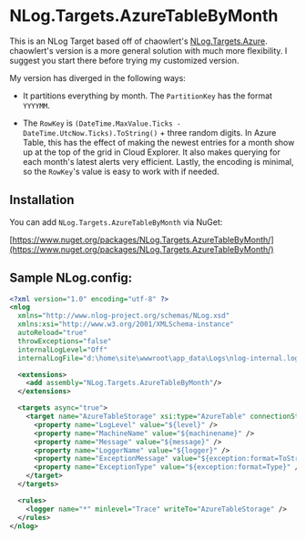 # NLog.Targets.AzureTableByMonth

This is an NLog Target based off of chaowlert's [NLog.Targets.Azure](https://github.com/chaowlert/NLog.Targets.Azure). chaowlert's version is a more general solution with much more flexibility. I suggest you start there before trying my customized version.

My version has diverged in the following ways:

- It partitions everything by month. The `PartitionKey` has the format `YYYYMM`.

- The `RowKey` is `(DateTime.MaxValue.Ticks - DateTime.UtcNow.Ticks).ToString()` + three random digits. In Azure Table, this has the effect of making the newest entries for a month show up at the top of the grid in Cloud Explorer. It also makes querying for each month's latest alerts very efficient. Lastly, the encoding is minimal, so the `RowKey`'s value is easy to work with if needed.

## Installation

You can add `NLog.Targets.AzureTableByMonth` via NuGet:

[https://www.nuget.org/packages/NLog.Targets.AzureTableByMonth/](https://www.nuget.org/packages/NLog.Targets.AzureTableByMonth/)


## Sample NLog.config:

```xml
<?xml version="1.0" encoding="utf-8" ?>
<nlog
  xmlns="http://www.nlog-project.org/schemas/NLog.xsd"
  xmlns:xsi="http://www.w3.org/2001/XMLSchema-instance"
  autoReload="true"
  throwExceptions="false"
  internalLogLevel="Off"
  internalLogFile="d:\home\site\wwwroot\app_data\Logs\nlog-internal.log">

  <extensions>
    <add assembly="NLog.Targets.AzureTableByMonth"/>
  </extensions>

  <targets async="true">
    <target name="AzureTableStorage" xsi:type="AzureTable" connectionStringName="AzureLogs" tableName="MyApplicationLogs">
      <property name="LogLevel" value="${level}" />
      <property name="MachineName" value="${machinename}" />
      <property name="Message" value="${message}" />
      <property name="LoggerName" value="${logger}" />
      <property name="ExceptionMessage" value="${exception:format=ToString}" />
      <property name="ExceptionType" value="${exception:format=Type}" />
    </target>
  </targets>

  <rules>
    <logger name="*" minlevel="Trace" writeTo="AzureTableStorage" />
  </rules>
</nlog>
```